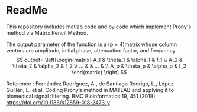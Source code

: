 # ReadMe
This repository includes matlab code and py code which implement Prony's method via Matrix Pencil Method.

The output parameter of the function is a (p × 4)matrix whose column vectors are amplitude, initial phase, attenuation factor, and frequency.
$$
output=
\left[\begin{matrix}
A_1 & \theta_1 & \alpha_1 & f_1 \\
A_2 & \theta_2 & \alpha_2 & f_2 \\
... & & ... & \\
A_p & \theta_p & \alpha_p & f_2
\end{matrix} \right]
$$

Reference :
Fernández Rodríguez, A., de Santiago Rodrigo, L., López Guillén, E. et al. Coding Prony’s method in MATLAB and applying it to biomedical signal filtering. BMC Bioinformatics 19, 451 (2018). https://doi.org/10.1186/s12859-018-2473-y
